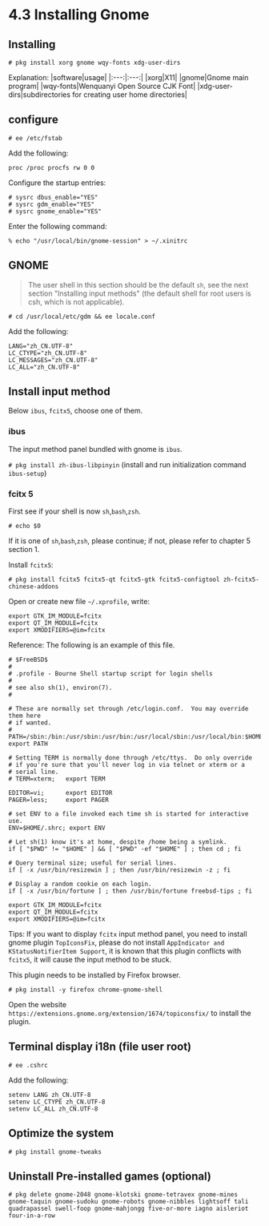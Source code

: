 # 4.3 Installing Gnome

## Installing

```
# pkg install xorg gnome wqy-fonts xdg-user-dirs
```

Explanation:
|software|usage|
|:---:|:---:|
|xorg|X11|
|gnome|Gnome main program|
|wqy-fonts|Wenquanyi Open Source CJK Font|
|xdg-user-dirs|subdirectories for creating user home directories|

## configure

`# ee /etc/fstab` 

Add the following: 

```
proc /proc procfs rw 0 0
```

Configure the startup entries:

```
# sysrc dbus_enable="YES"
# sysrc gdm_enable="YES"
# sysrc gnome_enable="YES"
```

Enter the following command:

```
% echo "/usr/local/bin/gnome-session" > ~/.xinitrc
```

## GNOME

> The user shell in this section should be the default `sh`, see the next section "Installing input methods" (the default shell for root users is csh, which is not applicable).

`# cd /usr/local/etc/gdm && ee locale.conf`

Add the following:

```
LANG="zh_CN.UTF-8"
LC_CTYPE="zh_CN.UTF-8"
LC_MESSAGES="zh_CN.UTF-8"
LC_ALL="zh_CN.UTF-8"
```

## Install input method

Below `ibus`, `fcitx5`, choose one of them.

### ibus

The input method panel bundled with gnome is `ibus`.

`# pkg install zh-ibus-libpinyin` (install and run initialization command `ibus-setup`)

### fcitx 5

First see if your shell is now `sh`,`bash`,`zsh`.

`# echo $0`

If it is one of `sh`,`bash`,`zsh`, please continue; if not, please refer to chapter 5 section 1.

Install `fcitx5`:

```
# pkg install fcitx5 fcitx5-qt fcitx5-gtk fcitx5-configtool zh-fcitx5-chinese-addons
```

Open or create new file `~/.xprofile`, write:

```
export GTK_IM_MODULE=fcitx
export QT_IM_MODULE=fcitx
export XMODIFIERS=@im=fcitx
```

Reference: The following is an example of this file.

```
# $FreeBSD$
#
# .profile - Bourne Shell startup script for login shells
#
# see also sh(1), environ(7).
#

# These are normally set through /etc/login.conf.  You may override them here
# if wanted.
# PATH=/sbin:/bin:/usr/sbin:/usr/bin:/usr/local/sbin:/usr/local/bin:$HOME/bin; export PATH

# Setting TERM is normally done through /etc/ttys.  Do only override
# if you're sure that you'll never log in via telnet or xterm or a
# serial line.
# TERM=xterm; 	export TERM

EDITOR=vi;   	export EDITOR
PAGER=less;  	export PAGER

# set ENV to a file invoked each time sh is started for interactive use.
ENV=$HOME/.shrc; export ENV

# Let sh(1) know it's at home, despite /home being a symlink.
if [ "$PWD" != "$HOME" ] && [ "$PWD" -ef "$HOME" ] ; then cd ; fi

# Query terminal size; useful for serial lines.
if [ -x /usr/bin/resizewin ] ; then /usr/bin/resizewin -z ; fi

# Display a random cookie on each login.
if [ -x /usr/bin/fortune ] ; then /usr/bin/fortune freebsd-tips ; fi

export GTK_IM_MODULE=fcitx
export QT_IM_MODULE=fcitx
export XMODIFIERS=@im=fcitx
```

Tips: If you want to display `fcitx` input method panel, you need to install gnome plugin `TopIconsFix`, please do not install `AppIndicator and KStatusNotifierItem Support`, it is known that this plugin conflicts with `fcitx5`, it will cause the input method to be stuck.

This plugin needs to be installed by Firefox browser.

```
# pkg install -y firefox chrome-gnome-shell
```

Open the website ``https://extensions.gnome.org/extension/1674/topiconsfix/`` to install the plugin.

## Terminal display i18n (file user root)

`# ee .cshrc`

Add the following:

```
setenv LANG zh_CN.UTF-8
setenv LC_CTYPE zh_CN.UTF-8
setenv LC_ALL zh_CN.UTF-8
```

## Optimize the system

`# pkg install gnome-tweaks`

## Uninstall Pre-installed games (optional)

```
# pkg delete gnome-2048 gnome-klotski gnome-tetravex gnome-mines gnome-taquin gnome-sudoku gnome-robots gnome-nibbles lightsoff tali quadrapassel swell-foop gnome-mahjongg five-or-more iagno aisleriot four-in-a-row
```
